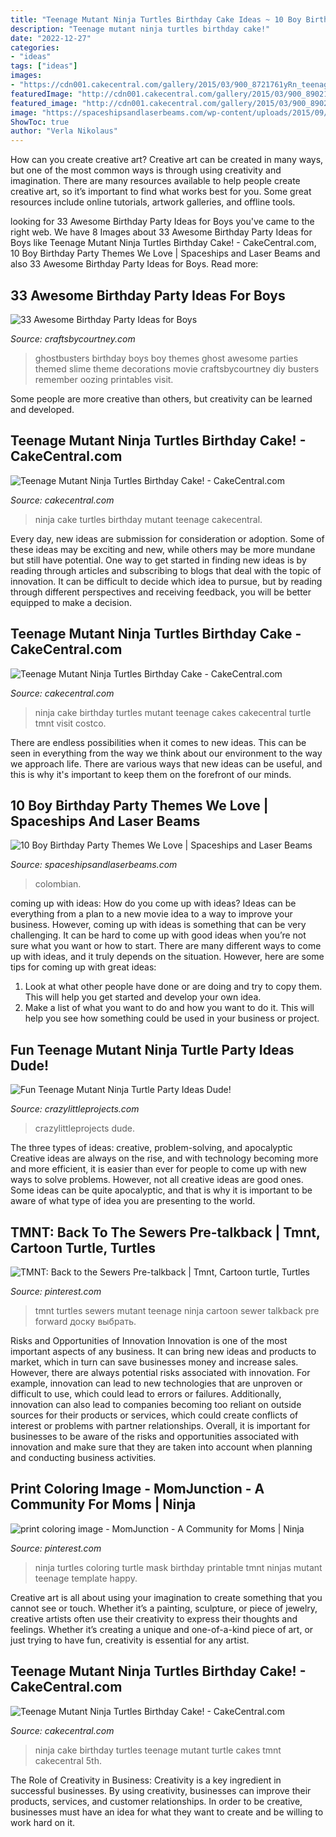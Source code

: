 ```yaml
---
title: "Teenage Mutant Ninja Turtles Birthday Cake Ideas ~ 10 Boy Birthday Party Themes We Love"
description: "Teenage mutant ninja turtles birthday cake!"
date: "2022-12-27"
categories:
- "ideas"
tags: ["ideas"]
images:
- "https://cdn001.cakecentral.com/gallery/2015/03/900_8721761yRn_teenage-mutant-ninja-turtles-birthday-cake.jpg"
featuredImage: "http://cdn001.cakecentral.com/gallery/2015/03/900_890219TFUM_teenage-mutant-ninja-turtles-birthday-cake.jpg"
featured_image: "http://cdn001.cakecentral.com/gallery/2015/03/900_890219TFUM_teenage-mutant-ninja-turtles-birthday-cake.jpg"
image: "https://spaceshipsandlaserbeams.com/wp-content/uploads/2015/09/10-boy-birthday-party-themes-we-love.jpg"
ShowToc: true
author: "Verla Nikolaus"
---
```



How can you create creative art?
Creative art can be created in many ways, but one of the most common ways is through using creativity and imagination. There are many resources available to help people create creative art, so it’s important to find what works best for you. Some great resources include online tutorials, artwork galleries, and offline tools.

	

		
looking for 33 Awesome Birthday Party Ideas for Boys you've came to the right web. We have 8 Images about 33 Awesome Birthday Party Ideas for Boys like Teenage Mutant Ninja Turtles Birthday Cake! - CakeCentral.com, 10 Boy Birthday Party Themes We Love | Spaceships and Laser Beams and also 33 Awesome Birthday Party Ideas for Boys. Read more:
		
    
## 33 Awesome Birthday Party Ideas For Boys

<img loading=lazy src="http://www.craftsbycourtney.com/wp-content/uploads/2015/01/boys-ghostbusters-birthday-party-ideas.jpg" onerror="this.onerror=null;this.src='https://tse3.mm.bing.net/th?id=OIP.-J5sRPEZPBePNkaccfEfAwHaLH&amp;pid=15.1';" alt="33 Awesome Birthday Party Ideas for Boys">

_Source: craftsbycourtney.com_

>ghostbusters birthday boys boy themes ghost awesome parties themed slime theme decorations movie craftsbycourtney diy busters remember oozing printables visit. 

	

Some people are more creative than others, but creativity can be learned and developed.

    
## Teenage Mutant Ninja Turtles Birthday Cake! - CakeCentral.com

<img loading=lazy src="https://cdn001.cakecentral.com/gallery/2015/03/900_872176Et1F_teenage-mutant-ninja-turtles-birthday-cake.jpg" onerror="this.onerror=null;this.src='https://tse1.mm.bing.net/th?id=OIP.AsVT7W-yp7HNwd19_GlGsAHaHi&amp;pid=15.1';" alt="Teenage Mutant Ninja Turtles Birthday Cake! - CakeCentral.com">

_Source: cakecentral.com_

>ninja cake turtles birthday mutant teenage cakecentral. 

	

Every day, new ideas are submission for consideration or adoption. Some of these ideas may be exciting and new, while others may be more mundane but still have potential. One way to get started in finding new ideas is by reading through articles and subscribing to blogs that deal with the topic of innovation. It can be difficult to decide which idea to pursue, but by reading through different perspectives and receiving feedback, you will be better equipped to make a decision.

    
## Teenage Mutant Ninja Turtles Birthday Cake - CakeCentral.com

<img loading=lazy src="http://cdn001.cakecentral.com/gallery/2015/03/900_890219TFUM_teenage-mutant-ninja-turtles-birthday-cake.jpg" onerror="this.onerror=null;this.src='https://tse3.mm.bing.net/th?id=OIP.l48zjva46Fd-CcW7ztRdVgHaFj&amp;pid=15.1';" alt="Teenage Mutant Ninja Turtles Birthday Cake - CakeCentral.com">

_Source: cakecentral.com_

>ninja cake birthday turtles mutant teenage cakes cakecentral turtle tmnt visit costco. 

	

There are endless possibilities when it comes to new ideas. This can be seen in everything from the way we think about our environment to the way we approach life. There are various ways that new ideas can be useful, and this is why it's important to keep them on the forefront of our minds.

    
## 10 Boy Birthday Party Themes We Love | Spaceships And Laser Beams

<img loading=lazy src="https://spaceshipsandlaserbeams.com/wp-content/uploads/2015/09/10-boy-birthday-party-themes-we-love.jpg" onerror="this.onerror=null;this.src='https://tse4.mm.bing.net/th?id=OIP.qZ7QcojxXaP-4KzHhuuj8QHaLH&amp;pid=15.1';" alt="10 Boy Birthday Party Themes We Love | Spaceships and Laser Beams">

_Source: spaceshipsandlaserbeams.com_

>colombian. 

	

coming up with ideas: How do you come up with ideas?
Ideas can be everything from a plan to a new movie idea to a way to improve your business. However, coming up with ideas is something that can be very challenging. It can be hard to come up with good ideas when you’re not sure what you want or how to start. There are many different ways to come up with ideas, and it truly depends on the situation. However, here are some tips for coming up with great ideas: 
1. Look at what other people have done or are doing and try to copy them. This will help you get started and develop your own idea. 
2. Make a list of what you want to do and how you want to do it. This will help you see how something could be used in your business or project. 

    
## Fun Teenage Mutant Ninja Turtle Party Ideas Dude!

<img loading=lazy src="https://crazylittleprojects.com/wp-content/uploads/2014/08/Ninjaturtlespartyideas1.png" onerror="this.onerror=null;this.src='https://tse4.mm.bing.net/th?id=OIP.05-AT0xgz8rGNmEWmQk7awHaLE&amp;pid=15.1';" alt="Fun Teenage Mutant Ninja Turtle Party Ideas Dude!">

_Source: crazylittleprojects.com_

>crazylittleprojects dude. 

	

The three types of ideas: creative, problem-solving, and apocalyptic
Creative ideas are always on the rise, and with technology becoming more and more efficient, it is easier than ever for people to come up with new ways to solve problems. However, not all creative ideas are good ones. Some ideas can be quite apocalyptic, and that is why it is important to be aware of what type of idea you are presenting to the world.

    
## TMNT: Back To The Sewers Pre-talkback | Tmnt, Cartoon Turtle, Turtles

<img loading=lazy src="https://i.pinimg.com/736x/aa/66/1b/aa661b18b26d77367551600cbabde1d4--tmnt-turtles-teenage-mutant.jpg" onerror="this.onerror=null;this.src='https://tse2.mm.bing.net/th?id=OIP.hOkj56Ag0P2sCJXCyQeNGAEsB_&amp;pid=15.1';" alt="TMNT: Back to the Sewers Pre-talkback | Tmnt, Cartoon turtle, Turtles">

_Source: pinterest.com_

>tmnt turtles sewers mutant teenage ninja cartoon sewer talkback pre forward доску выбрать. 

	

Risks and Opportunities of Innovation
Innovation is one of the most important aspects of any business. It can bring new ideas and products to market, which in turn can save businesses money and increase sales. However, there are always potential risks associated with innovation. For example, innovation can lead to new technologies that are unproven or difficult to use, which could lead to errors or failures. Additionally, innovation can also lead to companies becoming too reliant on outside sources for their products or services, which could create conflicts of interest or problems with partner relationships. Overall, it is important for businesses to be aware of the risks and opportunities associated with innovation and make sure that they are taken into account when planning and conducting business activities.

    
## Print Coloring Image - MomJunction - A Community For Moms | Ninja

<img loading=lazy src="https://i.pinimg.com/736x/1d/23/ad/1d23ad88fbb465e95c41144a910b361d--tmnt-party-ideas-teenage-mutant-ninja-turtles.jpg" onerror="this.onerror=null;this.src='https://tse2.mm.bing.net/th?id=OIP.2sJnfTXBZyxpJh1kRWwkuQDTEs&amp;pid=15.1';" alt="print coloring image - MomJunction - A Community for Moms | Ninja">

_Source: pinterest.com_

>ninja turtles coloring turtle mask birthday printable tmnt ninjas mutant teenage template happy. 

	

Creative art is all about using your imagination to create something that you cannot see or touch. Whether it’s a painting, sculpture, or piece of jewelry, creative artists often use their creativity to express their thoughts and feelings. Whether it’s creating a unique and one-of-a-kind piece of art, or just trying to have fun, creativity is essential for any artist.

    
## Teenage Mutant Ninja Turtles Birthday Cake! - CakeCentral.com

<img loading=lazy src="https://cdn001.cakecentral.com/gallery/2015/03/900_8721761yRn_teenage-mutant-ninja-turtles-birthday-cake.jpg" onerror="this.onerror=null;this.src='https://tse1.mm.bing.net/th?id=OIP.5G4TkprXT1wxtei5hL2rLgHaJ4&amp;pid=15.1';" alt="Teenage Mutant Ninja Turtles Birthday Cake! - CakeCentral.com">

_Source: cakecentral.com_

>ninja cake birthday turtles teenage mutant turtle cakes tmnt cakecentral 5th. 

	

The Role of Creativity in Business:
Creativity is a key ingredient in successful businesses. By using creativity, businesses can improve their products, services, and customer relationships. In order to be creative, businesses must have an idea for what they want to create and be willing to work hard on it.

